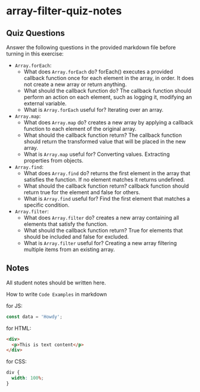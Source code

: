 # array-filter-quiz-notes

## Quiz Questions

Answer the following questions in the provided markdown file before turning in this exercise:

- `Array.forEach`:
  - What does `Array.forEach` do? forEach() executes a provided callback function once for each element in the array, in order. It does not create a new array or return anything.
  - What should the callback function do? The callback function should perform an action on each element, such as logging it, modifying an external variable.
  - What is `Array.forEach` useful for? Iterating over an array.
- `Array.map`:
  - What does `Array.map` do? creates a new array by applying a callback function to each element of the original array.
  - What should the callback function return? The callback function should return the transformed value that will be placed in the new array.
  - What is `Array.map` useful for? Converting values. Extracting properties from objects.
- `Array.find`:
  - What does `Array.find` do? returns the first element in the array that satisfies the function. If no element matches it returns undefined.
  - What should the callback function return? callback function should return true for the element and false for others.
  - What is `Array.find` useful for? Find the first element that matches a specific condition.
- `Array.filter`:
  - What does `Array.filter` do? creates a new array containing all elements that satisfy the function.
  - What should the callback function return? True for elements that should be included and false for excluded.
  - What is `Array.filter` useful for?
    Creating a new array filtering multiple items from an existing array.

## Notes

All student notes should be written here.

How to write `Code Examples` in markdown

for JS:

```javascript
const data = 'Howdy';
```

for HTML:

```html
<div>
  <p>This is text content</p>
</div>
```

for CSS:

```css
div {
  width: 100%;
}
```
